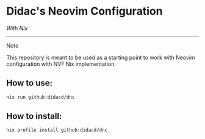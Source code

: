 # Didac's Neovim Configuration

_With Nix_

---

> [!NOTE]
> This repository is meant to be used as a starting point
> to work with Neovim configuration with NVF Nix implementation.

## How to use:

```bash
nix run github:didacd/dnc
```

## How to install:

```bash
nix profile install github:didacd/dnc
```


